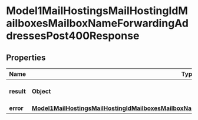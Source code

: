

# Model1MailHostingsMailHostingIdMailboxesMailboxNameForwardingAddressesPost400Response


## Properties

| Name | Type | Description | Notes |
|------------ | ------------- | ------------- | -------------|
|**result** | **Object** | Result of the HTTP request |  |
|**error** | [**Model1MailHostingsMailHostingIdMailboxesMailboxNameForwardingAddressesPost400ResponseAllOfError**](Model1MailHostingsMailHostingIdMailboxesMailboxNameForwardingAddressesPost400ResponseAllOfError.md) |  |  [optional] |



